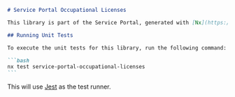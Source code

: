 ````markdown
# Service Portal Occupational Licenses

This library is part of the Service Portal, generated with [Nx](https://nx.dev), a set of extensible dev tools for monorepos.

## Running Unit Tests

To execute the unit tests for this library, run the following command:

```bash
nx test service-portal-occupational-licenses
```
````

This will use [Jest](https://jestjs.io) as the test runner.

```

```
